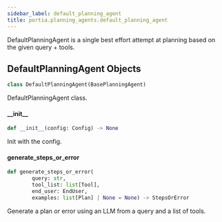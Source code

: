 ```yaml
---
sidebar_label: default_planning_agent
title: portia.planning_agents.default_planning_agent
---
```


DefaultPlanningAgent is a single best effort attempt at planning based on the given query + tools.

## DefaultPlanningAgent Objects

```python
class DefaultPlanningAgent(BasePlanningAgent)
```

DefaultPlanningAgent class.

#### \_\_init\_\_

```python
def __init__(config: Config) -> None
```

Init with the config.

#### generate\_steps\_or\_error

```python
def generate_steps_or_error(
        query: str,
        tool_list: list[Tool],
        end_user: EndUser,
        examples: list[Plan] | None = None) -> StepsOrError
```

Generate a plan or error using an LLM from a query and a list of tools.

